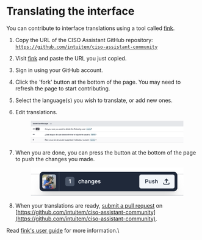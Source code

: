 # Translating the interface

You can contribute to interface translations using a tool called [fink](https://fink.inlang.com/).

1. Copy the URL of the CISO Assistant GitHub repository: [`https://github.com/intuitem/ciso-assistant-community`](https://github.com/intuitem/ciso-assistant-community)
2. Visit [fink](https://fink.inlang.com/) and paste the URL you just copied.
3. Sign in using your GitHub account.
4. Click the 'fork' button at the bottom of the page. You may need to refresh the page to start contributing.
5. Select the language(s) you wish to translate, or add new ones.
6.  Edit translations.

    <figure><img src="../../.gitbook/assets/image (3) (1) (1).png" alt=""><figcaption></figcaption></figure>
7.  When you are done, you can press the button at the bottom of the page to push the changes you made.

    <figure><img src="../../.gitbook/assets/image (8) (1).png" alt=""><figcaption></figcaption></figure>
8. When your translations are ready, [submit a pull request](https://docs.github.com/en/pull-requests/collaborating-with-pull-requests/proposing-changes-to-your-work-with-pull-requests/creating-a-pull-request-from-a-fork) on [https://github.com/intuitem/ciso-assistant-community](https://github.com/intuitem/ciso-assistant-community).

Read [fink's user guide](https://inlang.com/g/6ddyhpoi/guide-nilsjacobsen-contributetranslationswithfink) for more information.\
